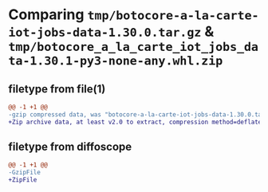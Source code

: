# Comparing `tmp/botocore-a-la-carte-iot-jobs-data-1.30.0.tar.gz` & `tmp/botocore_a_la_carte_iot_jobs_data-1.30.1-py3-none-any.whl.zip`

## filetype from file(1)

```diff
@@ -1 +1 @@
-gzip compressed data, was "botocore-a-la-carte-iot-jobs-data-1.30.0.tar", last modified: Tue Jul  4 01:44:31 2023, max compression
+Zip archive data, at least v2.0 to extract, compression method=deflate
```

## filetype from diffoscope

```diff
@@ -1 +1 @@
-GzipFile
+ZipFile
```

